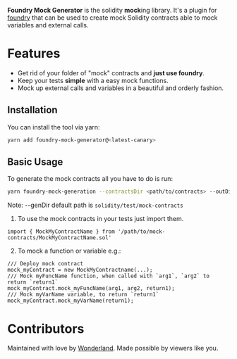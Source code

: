 **Foundry Mock Generator** is the solidity **mock**ing library. It's a plugin for
[foundry](https://github.com/foundry-rs/foundry) that can be used to create mock Solidity
contracts able to mock variables and external calls.

# Features

- Get rid of your folder of "mock" contracts and **just use
  foundry**.
- Keep your tests **simple** with a easy mock functions.
- Mock up external calls and variables in a beautiful and orderly fashion.

## Installation

You can install the tool via yarn:

```bash
yarn add foundry-mock-generator@<latest-canary>
```

## Basic Usage

To generate the mock contracts all you have to do is run:

```bash
yarn foundry-mock-generation --contractsDir <path/to/contracts> --outDir <path/to/foundry/out> --genDir <path/to/generate/contracts>
```

Note: --genDir default path is `solidity/test/mock-contracts`

1) To use the mock contracts in your tests just import them.

`import { MockMyContractName } from '/path/to/mock-contracts/MockMyContractName.sol'`

2) To mock a function or variable e.g.:

```
/// Deploy mock contract
mock_myContract = new MockMyContractname(...);
/// Mock myFuncName function, when called with `arg1`, `arg2` to return `return1`
mock_myContract.mock_myFuncName(arg1, arg2, return1);
/// Mock myVarName variable, to return `return1`
mock_myContract.mock_myVarName(return1);
```

# Contributors

Maintained with love by [Wonderland](https://defi.sucks). Made possible by viewers like you.
